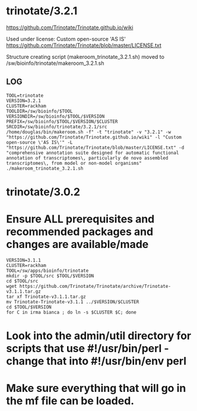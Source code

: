trinotate/3.2.1
========================

<https://github.com/Trinotate/Trinotate.github.io/wiki>

Used under license:
Custom open-source 'AS IS'
<https://github.com/Trinotate/Trinotate/blob/master/LICENSE.txt>

Structure creating script (makeroom_trinotate_3.2.1.sh) moved to /sw/bioinfo/trinotate/makeroom_3.2.1.sh

LOG
---

    TOOL=trinotate
    VERSION=3.2.1
    CLUSTER=rackham
    TOOLDIR=/sw/bioinfo/$TOOL
    VERSIONDIR=/sw/bioinfo/$TOOL/$VERSION
    PREFIX=/sw/bioinfo/$TOOL/$VERSION/$CLUSTER
    SRCDIR=/sw/bioinfo/trinotate/3.2.1/src
    /home/douglas/bin/makeroom.sh -f" -t "trinotate" -v "3.2.1" -w "https://github.com/Trinotate/Trinotate.github.io/wiki" -l "Custom open-source \'AS IS\'" -L "https://github.com/Trinotate/Trinotate/blob/master/LICENSE.txt" -d "comprehensive annotation suite designed for automatic functional annotation of transcriptomes\, particularly de novo assembled transcriptomes\, from model or non-model organisms"
    ./makeroom_trinotate_3.2.1.sh
trinotate/3.0.2
===============

# Ensure ALL prerequisites and recommended packages and changes are available/made

    VERSION=3.1.1
    CLUSTER=rackham
    TOOL=/sw/apps/bioinfo/trinotate
    mkdir -p $TOOL/src $TOOL/$VERSION
    cd $TOOL/src
    wget https://github.com/Trinotate/Trinotate/archive/Trinotate-v3.1.1.tar.gz
    tar xf Trinotate-v3.1.1.tar.gz
    mv Trinotate-Trinotate-v3.1.1 ../$VERSION/$CLUSTER
    cd $TOOL/$VERSION
    for C in irma bianca ; do ln -s $CLUSTER $C; done

# Look into the admin/util directory for scripts that use #!/usr/bin/perl - change that into #!/usr/bin/env perl

# Make sure everything that will go in the mf file can be loaded.
